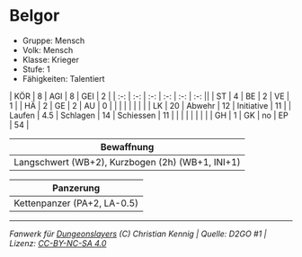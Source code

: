 # Belgor  
- Gruppe: Mensch  
- Volk: Mensch  
- Klasse: Krieger  
- Stufe: 1  
- Fähigkeiten: Talentiert  


| KÖR    | 8   | AGI      | 8  | GEI        | 2  |
| :-: | :-: | :-: | :-: | :-: | :-: ||
| ST     | 4   | BE       | 2  | VE         | 1  |
| HÄ     | 2   | GE       | 2  | AU         | 0  |
|        |     |          |    |            |    |
| LK     | 20  | Abwehr   | 12 | Initiative | 11 |
| Laufen | 4.5 | Schlagen | 14 | Schiessen  | 11 |
|        |     |          |    |            |    |
| GH     | 1   | GK       | no | EP         | 54 |


| Bewaffnung |
| --- |
| Langschwert (WB+2), Kurzbogen (2h) (WB+1, INI+1) |


| Panzerung |
| --- |
| Kettenpanzer (PA+2, LA-0.5) |





___
*Fanwerk für [Dungeonslayers](https://www.dungeonslayers.net/) (C) Christian Kennig | Quelle: D2GO #1 | Lizenz: [CC-BY-NC-SA 4.0](https://creativecommons.org/licenses/by-nc-sa/4.0/deed.de)*